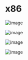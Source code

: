 # x86

![image](https://github.com/HUGOW04/x86/assets/54809176/bbc332d4-f817-478d-b0fe-9eee9df2bcbf)

![image](https://github.com/HUGOW04/x86/assets/54809176/9f540bf5-fe60-4fb4-a18e-4e244ce4a8a8)

![image](https://github.com/HUGOW04/x86/assets/54809176/77dc4dc6-40dd-4870-be67-a0ed320ca46f)

![image](https://github.com/HUGOW04/x86/assets/54809176/fe8a1963-2d72-4b8c-bfcb-d469f1b9b6b0)


